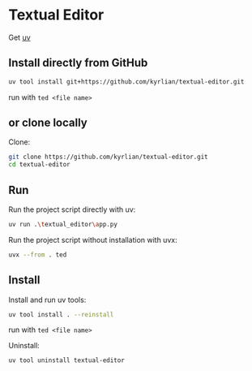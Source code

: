# Textual Editor

Get [uv](https://docs.astral.sh/uv/)

## Install directly from GitHub

```sh
uv tool install git+https://github.com/kyrlian/textual-editor.git
```

run with `ted <file name>`

## or clone locally

Clone:

```sh
git clone https://github.com/kyrlian/textual-editor.git
cd textual-editor
```

## Run

Run the project script directly with uv:

```sh
uv run .\textual_editor\app.py
```

Run the project script without installation with uvx:
```sh
uvx --from . ted
```
## Install

Install and run uv tools:

```sh
uv tool install . --reinstall
```

run with `ted <file name>`

Uninstall:

```sh
uv tool uninstall textual-editor
```
